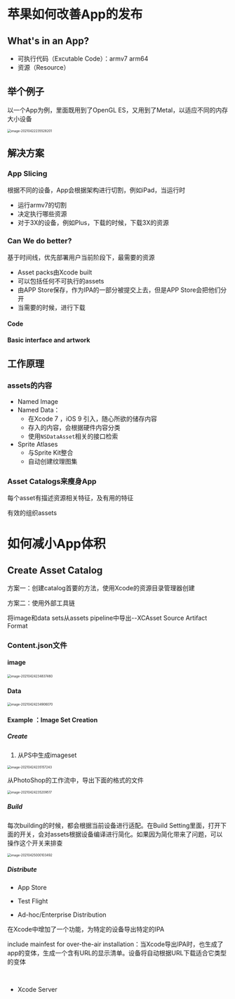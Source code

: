 # 苹果如何改善App的发布

## What's in an App?

- 可执行代码（Excutable Code）：armv7 arm64
- 资源（Resource）

## 举个例子

以一个App为例，里面既用到了OpenGL ES，又用到了Metal，以适应不同的内存大小设备

<img src="wwdc2015-Xcode中的app瘦身.assets/image-20210422235528201.png" alt="image-20210422235528201" style="zoom:50%;" />

## 解决方案

### App Slicing

根据不同的设备，App会根据架构进行切割，例如iPad，当运行时

- 运行armv7的切割
- 决定执行哪些资源
- 对于3X的设备，例如Plus，下载的时候，下载3X的资源

### Can We do better?

基于时间线，优先部署用户当前阶段下，最需要的资源

- Asset packs由Xcode built
- 可以包括任何不可执行的assets
- 由APP Store保存，作为IPA的一部分被提交上去，但是APP Store会把他们分开
- 当需要的时候，进行下载

#### Code

#### Basic interface and artwork

## 工作原理

### assets的内容

- Named Image
- Named Data：
  - 在Xcode 7 ，iOS 9 引入，随心所欲的储存内容
  - 存入的内容，会根据硬件内容分类
  - 使用`NSDataAsset`相关的接口检索
- Sprite Atlases
  - 与Sprite Kit整合
  - 自动创建纹理图集

### Asset Catalogs来瘦身App

每个asset有描述资源相关特征，及有用的特征

有效的组织assets



# 如何减小App体积

## Create Asset Catalog

方案一：创建catalog首要的方法，使用Xcode的资源目录管理器创建

方案二：使用外部工具链

将image和data sets从assets pipeline中导出--XCAsset Source Artifact Format

### Content.json文件

#### image

<img src="wwdc2015-Xcode中的app瘦身.assets/image-20210424234837460.png" alt="image-20210424234837460" style="zoom:50%;" />

#### Data

<img src="wwdc2015-Xcode中的app瘦身.assets/image-20210424234906070.png" alt="image-20210424234906070" style="zoom:50%;" />

#### Example ：Image Set Creation

##### Create

1. 从PS中生成imageset

<img src="wwdc2015-Xcode中的app瘦身.assets/image-20210424235157243.png" alt="image-20210424235157243" style="zoom:50%;" />

从PhotoShop的工作流中，导出下面的格式的文件

<img src="wwdc2015-Xcode中的app瘦身.assets/image-20210424235209517.png" alt="image-20210424235209517" style="zoom:50%;" />



##### Build

每次building的时候，都会根据当前设备进行适配。在Build Setting里面，打开下面的开关，会对assets根据设备编译进行简化。如果因为简化带来了问题，可以操作这个开关来排查

<img src="wwdc2015-Xcode中的app瘦身.assets/image-20210425000103492.png" alt="image-20210425000103492" style="zoom:50%;" />

##### Distribute

- App Store

- Test Flight

- Ad-hoc/Enterprise Distribution

在Xcode中增加了一个功能，为特定的设备导出特定的IPA

include mainfest for over-the-air installation：当Xcode导出IPA时，也生成了app的变体，生成一个含有URL的显示清单。设备将自动根据URL下载适合它类型的变体

​	

- Xcode Server